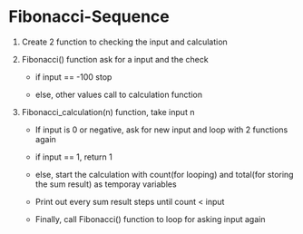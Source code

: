 # Fibonacci-Sequence

1. Create 2 function to checking the input and calculation

2. Fibonacci() function ask for a input and the check 

	- if input == -100 stop 
  
	- else, other values call to calculation function
  
3. Fibonacci_calculation(n) function, take input n

	- If input is 0 or negative, ask for new input and loop with 2 functions again
  
	- if input == 1, return 1
  
	- else, start the calculation with count(for looping) and total(for storing the sum result) as temporay variables
  
	- Print out every sum result steps until count < input
  
	- Finally, call Fibonacci() function to loop for asking input again
  
